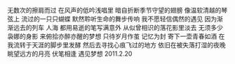 无数次的擦肩而过
在风声的低吟浅唱里
暗自折断季节守望的翅膀
像温软清越的琴弦上
流过的一只只蝴蝶
默然聆听生命的舞步传响
我不愿轻信偶然的遇见
因为渐渐远去的列车  人海
都用易逝的笔写满意外
从似曾相识的落花影里淡去
无须多少袅娜的身影
来俯拾亦醉亦醒的梦想
只待岁月作茧  记忆为封
寄下一壶青春如酒
在我流转于天涯的脚步里发酵
然后去寻找心痕飞过的地方
依旧在被失落打湿的夜晚
眺望远方的月亮
伏笔相逢  遇见梦想
                                    2011.2.20